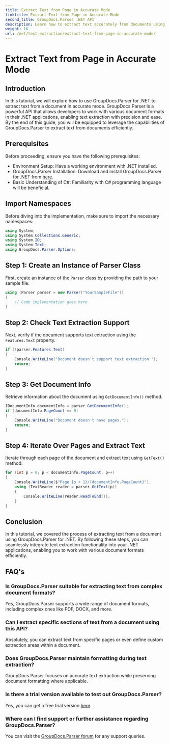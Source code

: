 ```yaml
---
title: Extract Text from Page in Accurate Mode
linktitle: Extract Text from Page in Accurate Mode
second_title: GroupDocs.Parser .NET API
description: Learn how to extract text accurately from documents using GroupDocs.Parser for .NET in this comprehensive tutorial.
weight: 16
url: /net/text-extraction/extract-text-from-page-in-accurate-mode/
---
```


# Extract Text from Page in Accurate Mode

## Introduction
In this tutorial, we will explore how to use GroupDocs.Parser for .NET to extract text from a document in accurate mode. GroupDocs.Parser is a powerful API that allows developers to work with various document formats in their .NET applications, enabling text extraction with precision and ease. By the end of this guide, you will be equipped to leverage the capabilities of GroupDocs.Parser to extract text from documents efficiently.
## Prerequisites
Before proceeding, ensure you have the following prerequisites:
- Environment Setup: Have a working environment with .NET installed.
- GroupDocs.Parser Installation: Download and install GroupDocs.Parser for .NET from [here](https://releases.groupdocs.com/parser/net/).
- Basic Understanding of C#: Familiarity with C# programming language will be beneficial.
## Import Namespaces
Before diving into the implementation, make sure to import the necessary namespaces:
```csharp
using System;
using System.Collections.Generic;
using System.IO;
using System.Text;
using GroupDocs.Parser.Options;
```
## Step 1: Create an Instance of Parser Class
First, create an instance of the `Parser` class by providing the path to your sample file.
```csharp
using (Parser parser = new Parser("YourSampleFile"))
{
    // Code implementation goes here
}
```
## Step 2: Check Text Extraction Support
Next, verify if the document supports text extraction using the `Features.Text` property.
```csharp
if (!parser.Features.Text)
{
    Console.WriteLine("Document doesn't support text extraction.");
    return;
}
```
## Step 3: Get Document Info
Retrieve information about the document using `GetDocumentInfo()` method.
```csharp
IDocumentInfo documentInfo = parser.GetDocumentInfo();
if (documentInfo.PageCount == 0)
{
    Console.WriteLine("Document doesn't have pages.");
    return;
}
```
## Step 4: Iterate Over Pages and Extract Text
Iterate through each page of the document and extract text using `GetText()` method.
```csharp
for (int p = 0; p < documentInfo.PageCount; p++)
{
    Console.WriteLine($"Page {p + 1}/{documentInfo.PageCount}");
    using (TextReader reader = parser.GetText(p))
    {
        Console.WriteLine(reader.ReadToEnd());
    }
}
```
## Conclusion
In this tutorial, we covered the process of extracting text from a document using GroupDocs.Parser for .NET. By following these steps, you can seamlessly integrate text extraction functionality into your .NET applications, enabling you to work with various document formats efficiently.

## FAQ's
### Is GroupDocs.Parser suitable for extracting text from complex document formats?
Yes, GroupDocs.Parser supports a wide range of document formats, including complex ones like PDF, DOCX, and more.
### Can I extract specific sections of text from a document using this API?
Absolutely, you can extract text from specific pages or even define custom extraction areas within a document.
### Does GroupDocs.Parser maintain formatting during text extraction?
GroupDocs.Parser focuses on accurate text extraction while preserving document formatting where applicable.
### Is there a trial version available to test out GroupDocs.Parser?
Yes, you can get a free trial version [here](https://releases.groupdocs.com/).
### Where can I find support or further assistance regarding GroupDocs.Parser?
You can visit the [GroupDocs.Parser forum](https://forum.groupdocs.com/c/parser/17) for any support queries.
